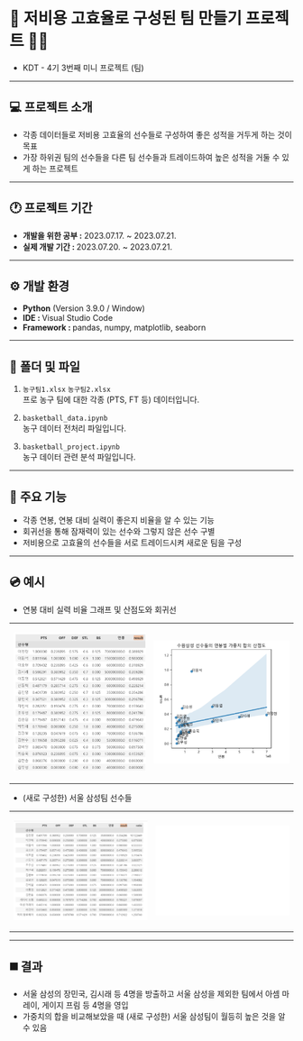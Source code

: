 # 🏀 저비용 고효율로 구성된 팀 만들기 프로젝트  🤾‍♀️
- KDT - 4기 3번째 미니 프로젝트 (팀)
  
---
## 💻 프로젝트 소개
- 각종 데이터들로 저비용 고효율의 선수들로 구성하여 좋은 성적을 거두게 하는 것이 목표
- 가장 하위권 팀의 선수들을 다른 팀 선수들과 트레이드하여 높은 성적을 거둘 수 있게 하는 프로젝트

---
## 🕐 프로젝트 기간
- <strong>개발을 위한 공부 :</strong> 2023.07.17. ~ 2023.07.21.
- <strong>실제 개발 기간 : </strong> 2023.07.20. ~ 2023.07.21.

---
## ⚙ 개발 환경
- <strong>Python</strong> (Version 3.9.0 / Window)
- <strong>IDE : </strong> Visual Studio Code
- <strong>Framework : </strong> pandas, numpy, matplotlib, seaborn

---
## 📁 폴더 및 파일
1. `농구팀1.xlsx` `농구팀2.xlsx`<br>
프로 농구 팀에 대한 각종 (PTS, FT 등) 데이터입니다.

2. `basketball_data.ipynb`<br>
농구 데이터 전처리 파일입니다.

3. `basketball_project.ipynb`<br>
농구 데이터 관련 분석 파일입니다.

---
## 📌 주요 기능
- 각종 연봉, 연봉 대비 실력이 좋은지 비율을 알 수 있는 기능
- 회귀선을 통해 잠재력이 있는 선수와 그렇지 않은 선수 구별
- 저비용으로 고효율의 선수들을 서로 트레이드시켜 새로운 팀을 구성

---
## 💿 예시
- 연봉 대비 실력 비율 그래프 및 산점도와 회귀선
<table>
<tr>
<td>

![Alt text](../README_img/project_03_01.png)
</td>
<td>

![Alt text](../README_img/project_03_02.png)
</td>
</tr>
</table>

- (새로 구성한) 서울 삼성팀 선수들
<table>
<tr>
<td>

![Alt text](../README_img/project_03_03.png)
</td>
<td>

![Alt text](../README_img/project_03_04.png)
</td>
</tr>
</table>

---
## ◼️ 결과
- 서울 삼성의 장민국, 김시래 등 4명을 방출하고 서울 삼성을 제외한 팀에서 아셈 마레이, 게이지 프림 등 4명을 영입
- 가중치의 합을 비교해보았을 때 (새로 구성한) 서울 삼성팀이 월등히 높은 것을 알 수 있음